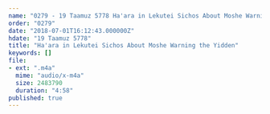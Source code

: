 ```yaml
---
name: "0279 - 19 Taamuz 5778 Ha'ara in Lekutei Sichos About Moshe Warning the Yidden"
order: "0279"
date: "2018-07-01T16:12:43.000000Z"
hdate: "19 Taamuz 5778"
title: "Ha'ara in Lekutei Sichos About Moshe Warning the Yidden"
keywords: []
file:
- ext: ".m4a"
  mime: "audio/x-m4a"
  size: 2483790
  duration: "4:58"
published: true
---
```


